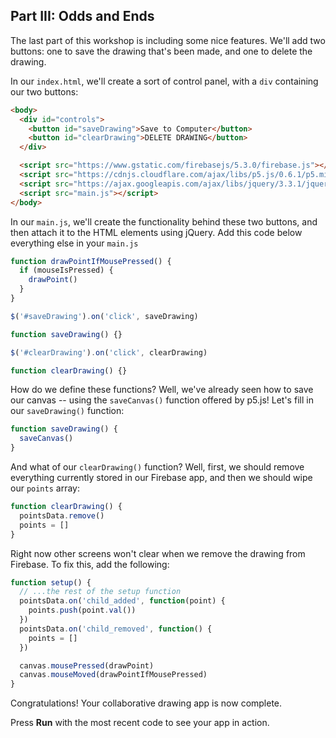 ## Part III: Odds and Ends

The last part of this workshop is including some nice features. We'll add two buttons: one to save the drawing that's been made, and one to delete the drawing.

In our `index.html`, we'll create a sort of control panel, with a `div` containing our two buttons:

```html
<body>
  <div id="controls">
    <button id="saveDrawing">Save to Computer</button>
    <button id="clearDrawing">DELETE DRAWING</button>
  </div>

  <script src="https://www.gstatic.com/firebasejs/5.3.0/firebase.js"></script>
  <script src="https://cdnjs.cloudflare.com/ajax/libs/p5.js/0.6.1/p5.min.js"></script>
  <script src="https://ajax.googleapis.com/ajax/libs/jquery/3.3.1/jquery.min.js"></script>
  <script src="main.js"></script>
</body>
```

In our `main.js`, we'll create the functionality behind these two buttons, and then attach it to the HTML elements using jQuery. Add this code below everything else in your `main.js`

```js
function drawPointIfMousePressed() {
  if (mouseIsPressed) {
    drawPoint()
  }
}

$('#saveDrawing').on('click', saveDrawing)

function saveDrawing() {}

$('#clearDrawing').on('click', clearDrawing)

function clearDrawing() {}
```

How do we define these functions? Well, we've already seen how to save our canvas -- using the `saveCanvas()` function offered by p5.js! Let's fill in our `saveDrawing()` function:

```js
function saveDrawing() {
  saveCanvas()
}
```

And what of our `clearDrawing()` function? Well, first, we should remove everything currently stored in our Firebase app, and then we should wipe our `points` array:

```js
function clearDrawing() {
  pointsData.remove()
  points = []
}
```

Right now other screens won't clear when we remove the drawing from Firebase. To fix this, add the following:

```js
function setup() {
  // ...the rest of the setup function
  pointsData.on('child_added', function(point) {
    points.push(point.val())
  })
  pointsData.on('child_removed', function() {
    points = []
  })

  canvas.mousePressed(drawPoint)
  canvas.mouseMoved(drawPointIfMousePressed)
}
```

Congratulations! Your collaborative drawing app is now complete.

Press **Run** with the most recent code to see your app in action. 

